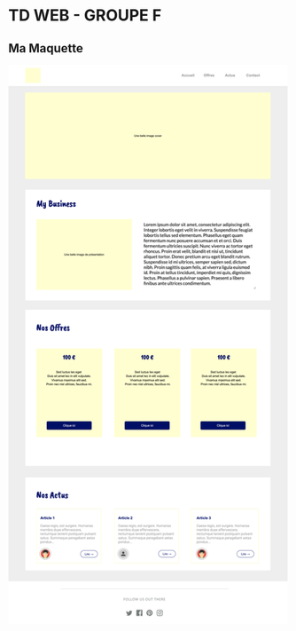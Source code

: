 # TD WEB - GROUPE F

## Ma Maquette
![Maquette](https://github.com/bastien-roussel/GRP-E-TD/blob/master/assets/imgs/BUT1-TD1-maquette-accueil.png)
